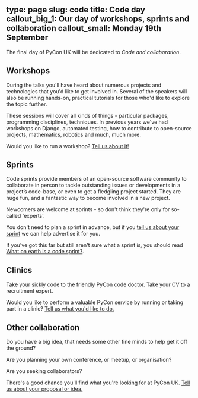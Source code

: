 type: page
slug: code
title: Code day
callout_big_1: Our day of workshops, sprints and collaboration
callout_small: Monday 19th September
---

The final day of PyCon UK will be dedicated to *Code and collaboration*.

## Workshops

During the talks you'll have heard about numerous projects and technologies that you'd like to get involved in. Several
of the speakers will also be running hands-on, practical tutorials for those who'd like to explore the topic further.

These sessions will cover all kinds of things - particular packages, programming disciplines, techniques. In previous
years we've had workshops on Django, automated testing, how to contribute to open-source projects, mathematics,
robotics and much, much more.

Would you like to run a workshop? [Tell us about it!](/cfp)

## Sprints

Code sprints provide members of an open-source software community to collaborate in person to tackle outstanding issues
or developments in a project’s code-base, or even to get a fledgling project started. They are huge fun, and a
fantastic way to become involved in a new project.

Newcomers are welcome at sprints - so don't think they're only for so-called 'experts'.

You don't need to plan a sprint in advance, but if you [tell us about your sprint](/cfp) we can help advertise it for
you.

If you've got this far but still aren't sure what a sprint is, you should read [What on earth is a code sprint?](/what-are-sprints).

## Clinics

Take your sickly code to the friendly PyCon code doctor. Take your CV to a recruitment expert.

Would you like to perform a valuable PyCon service by running or taking part in a clinic? [Tell us what you'd like to do.](/cfp)

## Other collaboration

Do you have a big idea, that needs some other fine minds to help get it off the ground?

Are you planning your own conference, or meetup, or organisation?

Are you seeking collaborators?

There's a good chance you'll find what you're looking for at PyCon UK. [Tell us about your proposal or idea.](/cfp)
